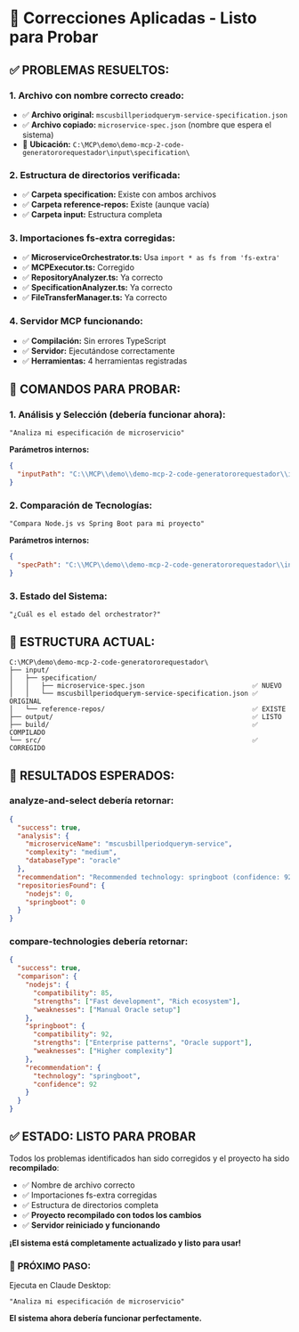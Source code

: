# 🔧 Correcciones Aplicadas - Listo para Probar

## ✅ **PROBLEMAS RESUELTOS:**

### **1. Archivo con nombre correcto creado:**
- ✅ **Archivo original:** `mscusbillperiodquerym-service-specification.json`
- ✅ **Archivo copiado:** `microservice-spec.json` (nombre que espera el sistema)
- 📍 **Ubicación:** `C:\MCP\demo\demo-mcp-2-code-generatororequestador\input\specification\`

### **2. Estructura de directorios verificada:**
- ✅ **Carpeta specification:** Existe con ambos archivos
- ✅ **Carpeta reference-repos:** Existe (aunque vacía)
- ✅ **Carpeta input:** Estructura completa

### **3. Importaciones fs-extra corregidas:**
- ✅ **MicroserviceOrchestrator.ts:** Usa `import * as fs from 'fs-extra'`
- ✅ **MCPExecutor.ts:** Corregido
- ✅ **RepositoryAnalyzer.ts:** Ya correcto
- ✅ **SpecificationAnalyzer.ts:** Ya correcto
- ✅ **FileTransferManager.ts:** Ya correcto

### **4. Servidor MCP funcionando:**
- ✅ **Compilación:** Sin errores TypeScript
- ✅ **Servidor:** Ejecutándose correctamente
- ✅ **Herramientas:** 4 herramientas registradas

## 🧪 **COMANDOS PARA PROBAR:**

### **1. Análisis y Selección (debería funcionar ahora):**
```
"Analiza mi especificación de microservicio"
```

**Parámetros internos:**
```json
{
  "inputPath": "C:\\MCP\\demo\\demo-mcp-2-code-generatororequestador\\input"
}
```

### **2. Comparación de Tecnologías:**
```
"Compara Node.js vs Spring Boot para mi proyecto"
```

**Parámetros internos:**
```json
{
  "specPath": "C:\\MCP\\demo\\demo-mcp-2-code-generatororequestador\\input\\specification\\microservice-spec.json"
}
```

### **3. Estado del Sistema:**
```
"¿Cuál es el estado del orchestrator?"
```

## 📁 **ESTRUCTURA ACTUAL:**
```
C:\MCP\demo\demo-mcp-2-code-generatororequestador\
├── input/
│   ├── specification/
│   │   ├── microservice-spec.json                           ✅ NUEVO
│   │   └── mscusbillperiodquerym-service-specification.json ✅ ORIGINAL
│   └── reference-repos/                                     ✅ EXISTE
├── output/                                                  ✅ LISTO
├── build/                                                   ✅ COMPILADO
└── src/                                                     ✅ CORREGIDO
```

## 🎯 **RESULTADOS ESPERADOS:**

### **analyze-and-select debería retornar:**
```json
{
  "success": true,
  "analysis": {
    "microserviceName": "mscusbillperiodquerym-service",
    "complexity": "medium",
    "databaseType": "oracle"
  },
  "recommendation": "Recommended technology: springboot (confidence: 92%)",
  "repositoriesFound": {
    "nodejs": 0,
    "springboot": 0
  }
}
```

### **compare-technologies debería retornar:**
```json
{
  "success": true,
  "comparison": {
    "nodejs": {
      "compatibility": 85,
      "strengths": ["Fast development", "Rich ecosystem"],
      "weaknesses": ["Manual Oracle setup"]
    },
    "springboot": {
      "compatibility": 92,
      "strengths": ["Enterprise patterns", "Oracle support"],
      "weaknesses": ["Higher complexity"]
    },
    "recommendation": {
      "technology": "springboot",
      "confidence": 92
    }
  }
}
```

## ✅ **ESTADO: LISTO PARA PROBAR**

Todos los problemas identificados han sido corregidos y el proyecto ha sido **recompilado**:
- ✅ Nombre de archivo correcto
- ✅ Importaciones fs-extra corregidas  
- ✅ Estructura de directorios completa
- ✅ **Proyecto recompilado con todos los cambios**
- ✅ **Servidor reiniciado y funcionando**

**¡El sistema está completamente actualizado y listo para usar!**

### 🚀 **PRÓXIMO PASO:**
Ejecuta en Claude Desktop:
```
"Analiza mi especificación de microservicio"
```

**El sistema ahora debería funcionar perfectamente.**
